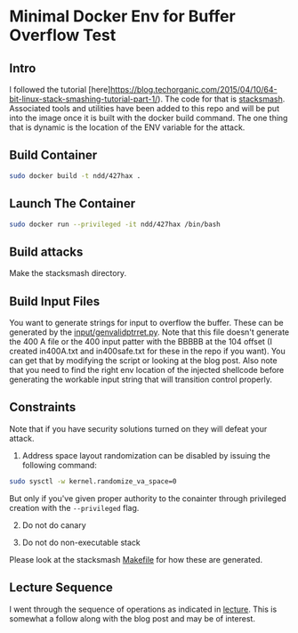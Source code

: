 # Minimal Docker Env for Buffer Overflow Test

## Intro

I followed the tutorial
[here]https://blog.techorganic.com/2015/04/10/64-bit-linux-stack-smashing-tutorial-part-1/).
The code for that is [stacksmash](./stacksmash). Associated tools and utilities
have been added to this repo and will be put into the image once it is built
with the docker build command. The one thing that is dynamic is the location of
the ENV variable for the attack. 

## Build Container

```bash
sudo docker build -t ndd/427hax .
```

## Launch The Container 

```bash
sudo docker run --privileged -it ndd/427hax /bin/bash
```

## Build attacks

Make the stacksmash directory.

## Build Input Files

You want to generate strings for input to overflow the buffer. These can be
generated by the [input/genvalidptrret.py](./input/genvalidptrret.py). Note that
this file doesn't generate the 400 A file or the 400 input patter with the BBBBB
at the 104 offset (I created in400A.txt and in400safe.txt for these in the repo
if you want). You can get that by modifying the script or looking at the blog
post. Also note that you need to find the right env location of the injected
shellcode before generating the workable input string that will transition
control properly.

## Constraints

Note that if you have security solutions turned on they will defeat your
attack. 

1. Address space layout randomization can be disabled by issuing the following
command: 

```bash
sudo sysctl -w kernel.randomize_va_space=0
```

But only if you've given proper authority to the conainter through privileged
creation with the `--privileged` flag. 

2. Do not do canary

3. Do not do non-executable stack

Please look at the stacksmash [Makefile](./stacksmash/Makefile) for how these
are generated.

## Lecture Sequence

I went through the sequence of operations as indicated in
[lecture](./lecture.md). This is somewhat a follow along with the blog post and
may be of interest.
